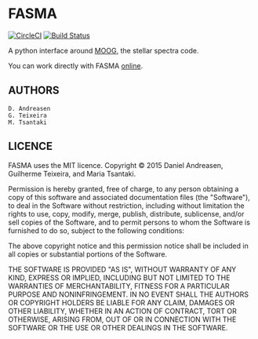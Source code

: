 FASMA
======

[![CircleCI](https://circleci.com/gh/DanielAndreasen/FASMA.svg?style=svg&circle-token=6eaed0b9c226a982cadfddc4f7c34997d26bf9a4)](https://circleci.com/gh/DanielAndreasen/FASMA)
[![Build Status](https://travis-ci.com/DanielAndreasen/FASMA.svg?token=KHsTCYWVN5z1XytyCGE8&branch=master)](https://travis-ci.com/DanielAndreasen/FASMA)

A python interface around [MOOG](http://www.as.utexas.edu/~chris/moog.html),
the stellar spectra code.

You can work directly with FASMA [online](http://www.iastro.pt/fasma/).

AUTHORS
-------

    D. Andreasen
    G. Teixeira
    M. Tsantaki

LICENCE
-------

FASMA uses the MIT licence.
Copyright © 2015 Daniel Andreasen, Guilherme Teixeira, and Maria Tsantaki.

Permission is hereby granted, free of charge, to any person obtaining
a copy of this software and associated documentation files (the "Software"),
to deal in the Software without restriction, including without limitation
the rights to use, copy, modify, merge, publish, distribute, sublicense,
and/or sell copies of the Software, and to permit persons to whom the
Software is furnished to do so, subject to the following conditions:

The above copyright notice and this permission notice shall be included
in all copies or substantial portions of the Software.

THE SOFTWARE IS PROVIDED "AS IS", WITHOUT WARRANTY OF ANY KIND,
EXPRESS OR IMPLIED, INCLUDING BUT NOT LIMITED TO THE WARRANTIES
OF MERCHANTABILITY, FITNESS FOR A PARTICULAR PURPOSE AND NONINFRINGEMENT.
IN NO EVENT SHALL THE AUTHORS OR COPYRIGHT HOLDERS BE LIABLE FOR ANY CLAIM,
DAMAGES OR OTHER LIABILITY, WHETHER IN AN ACTION OF CONTRACT,
TORT OR OTHERWISE, ARISING FROM, OUT OF OR IN CONNECTION WITH THE SOFTWARE
OR THE USE OR OTHER DEALINGS IN THE SOFTWARE.
